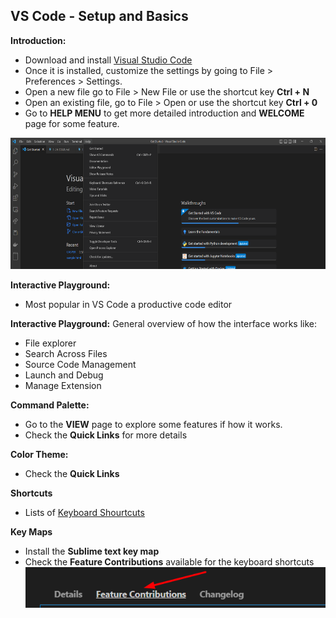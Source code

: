## VS Code - Setup and Basics ##

**Introduction:**
- Download and install [Visual Studio Code](https://code.visualstudio.com/) 
- Once it is installed, customize the settings by going to File > Preferences > Settings.
- Open a new file go to File > New File or use the shortcut key **Ctrl + N**
- Open an existing file, go to File > Open or use the shortcut key **Ctrl + 0**
- Go to **HELP MENU** to get more detailed introduction and **WELCOME** page for some feature.
<img src="https://github.com/CharryDinz/Notes/blob/main/imagevscode.png" alt="image" width="1000" height="210"/> 

**Interactive Playground:**
- Most popular in VS Code a productive code editor

**Interactive Playground:**
General overview of how the interface works like:
   - File explorer
   - Search Across Files
   - Source Code Management
   - Launch and Debug
   - Manage Extension
  
  **Command Palette:**
  - Go to the **VIEW** page to explore some features if how it works.
  - Check the **Quick Links** for more details

 **Color Theme:**
 - Check the **Quick Links** 

**Shortcuts**
- Lists of [Keyboard Shourtcuts](https://code.visualstudio.com/shortcuts/keyboard-shortcuts-windows.pdf)

**Key Maps**
- Install the **Sublime text key map**
- Check the **Feature Contributions** available for the keyboard shortcuts 
![image](https://github.com/CharryDinz/Notes/blob/main/image1.png) 

  
